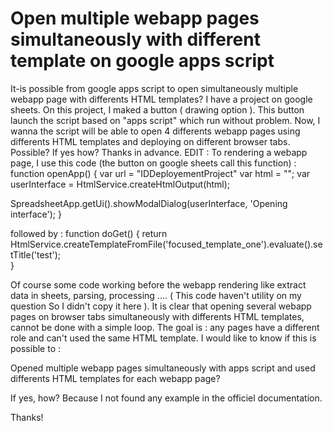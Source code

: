 
# Open multiple webapp pages simultaneously with different template on google apps script

It-is possible from google apps script to open simultaneously multiple webapp page with differents HTML templates?
I have a project on google sheets. On this project, I maked a button ( drawing option ). This button launch the script based on "apps script" which run without problem.
Now, I wanna the script will be able to open 4 differents webapp pages using differents HTML templates and deploying on different browser tabs.
Possible? If yes how?
Thanks in advance.
EDIT :
To rendering a webapp page, I use this code (the button on google sheets call this function) :
function openApp() {
  var url = "IDDeployementProject" 
  var html = "<script>window.open('"+url+"');google.script.host.close();</script>";
  var userInterface = HtmlService.createHtmlOutput(html);

  SpreadsheetApp.getUi().showModalDialog(userInterface, 'Opening interface');
}

followed by :
function doGet() {
   return HtmlService.createTemplateFromFile('focused_template_one').evaluate().setTitle('test');  
}

Of course some code working before the webapp rendering like extract data in sheets, parsing, processing .... ( This code haven't utility on my question So I didn't copy it here ).
It is clear that opening several webapp pages on browser tabs simultaneously with differents HTML templates, cannot be done with a simple loop.
The goal is : any pages have a different role and can't used the same HTML template. I would like to know if this is possible to :

Opened multiple webapp pages simultaneously with apps script and used differents HTML templates for each webapp page?

If yes, how? Because I not found any example in the officiel documentation.


Thanks!

        